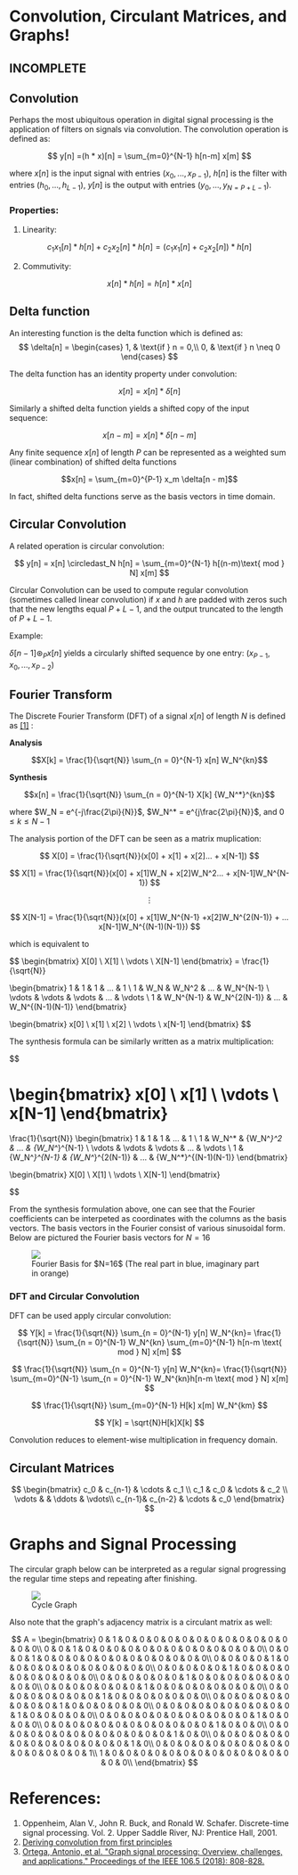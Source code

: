 # Convolution, Circulant Matrices, and Graphs! 

## __INCOMPLETE__


## Convolution

Perhaps the most ubiquitous operation in digital signal processing is the application of filters on signals via convolution. The convolution operation is defined as:

$$ y[n] =(h * x)[n] = \sum_{m=0}^{N-1} h[n-m] x[m] $$

where $x[n]$ is the input signal with entries $(x_0, ..., x_{P-1})$, $h[n]$ is the filter with entries $(h_0, ..., h_{L-1})$, $y[n]$ is the output with entries $(y_0, ..., y_{N=P+L-1})$.

### Properties:

1. Linearity: 

$$c_1x_1[n] * h[n] + c_2x_2[n] * h[n] = (c_1x_1[n] + c_2x_2[n]) * h[n]$$

2. Commutivity:

$$x[n] * h[n] = h[n] * x[n]$$


## Delta function 

An interesting function is the delta function which is defined as: 
$$
\delta[n] =
    \begin{cases}
            1, &         \text{if } n = 0,\\
            0, &         \text{if } n \neq 0
    \end{cases}
$$

The delta function has an identity property under convolution:

$$ x[n] = x[n] * \delta[n] $$

Similarly a shifted delta function yields a shifted copy of the input sequence:

$$ x[n - m] = x[n] * \delta[n - m] $$

Any finite sequence $x[n]$ of length $P$ can be represented as a weighted sum (linear combination) of shifted delta functions

$$x[n] = \sum_{m=0}^{P-1} x_m \delta[n - m]$$

In fact, shifted delta functions serve as the basis vectors in time domain.

## Circular Convolution

A related operation is circular convolution: 

$$ y[n] = x[n] \circledast_N h[n] = \sum_{m=0}^{N-1} h[(n-m)\text{ mod } N] x[m] $$

Circular Convolution can be used to compute regular convolution (sometimes called linear convolution) if $x$ and $h$ are padded with zeros such that the new lengths equal $P + L - 1$, and the output truncated to the length of $P+L-1$. 

Example: 

$\delta[n - 1] \circledast_P x[n]$ yields a circularly shifted sequence by one entry: $(x_{P-1}, x_0, ..., x_{P-2})$ 

## Fourier Transform


The Discrete Fourier Transform (DFT) of a signal $x[n]$ of length $N$ is defined as <a href="#ref_2">[1]</a> :

__Analysis__

$$X[k] = \frac{1}{\sqrt{N}} \sum_{n = 0}^{N-1} x[n] W_N^{kn}$$

__Synthesis__

$$x[n] = \frac{1}{\sqrt{N}} \sum_{n = 0}^{N-1} X[k] {W_N^*}^{kn}$$


where $W_N = e^{-j\frac{2\pi}{N}}$, $W_N^* = e^{j\frac{2\pi}{N}}$, and $0 \le k \le N-1$

The analysis portion of the DFT can be seen as a matrix muplication:


$$ X[0] = \frac{1}{\sqrt{N}}(x[0] + x[1] + x[2]... + x[N-1]) $$

$$ X[1] = \frac{1}{\sqrt{N}}(x[0] + x[1]W_N + x[2]W_N^2... + x[N-1]W_N^{N-1}) $$

$$ \vdots $$

$$ X[N-1] = \frac{1}{\sqrt{N}}(x[0] + x[1]W_N^{N-1} +x[2]W_N^{2(N-1)} + ... x[N-1]W_N^{(N-1)(N-1)}) $$

which is equivalent to 

$$ \begin{bmatrix} X[0] \\ X[1] \\ \vdots \\ X[N-1] \end{bmatrix} = 
\frac{1}{\sqrt{N}} 

\begin{bmatrix} 
1 & 1 & 1 & ... & 1 \\
1 & W_N & W_N^2 & ... & W_N^{N-1} \\
\vdots & \vdots & \vdots & ... & \vdots \\
1 & W_N^{N-1} & W_N^{2(N-1)} & ... & W_N^{(N-1)(N-1)} 
\end{bmatrix}

\begin{bmatrix}
x[0] \\
x[1] \\
x[2] \\
\vdots \\
x[N-1] 
\end{bmatrix}
$$

The synthesis formula can be similarly written as a matrix multiplication:

$$

\begin{bmatrix}
x[0] \\
x[1] \\
\vdots \\
x[N-1] 
\end{bmatrix}
= 
\frac{1}{\sqrt{N}} 
\begin{bmatrix} 
1 & 1 & 1 & ... & 1 \\
1 & W_N^* & {W_N^*}^2 & ... & {W_N^*}^{N-1} \\
\vdots & \vdots & \vdots & ... & \vdots \\
1 & {W_N^*}^{N-1} & {W_N^*}^{2(N-1)} & ... & {W_N^*}^{(N-1)(N-1)} 
\end{bmatrix}

\begin{bmatrix} X[0] \\ X[1] \\ \vdots \\ X[N-1] \end{bmatrix} 

$$

From the synthesis formulation above, one can see that the Fourier coefficients can be interpeted as coordinates with the columns as the basis vectors. The basis vectors in the Fourier consist of various sinusoidal form. Below are pictured the Fourier basis vectors for $N = 16$

<figure>
<img src="{{site.baseurl}}/images/post_im/circulant/basis.png">
  <figcaption>Fourier Basis for $N=16$ (The real part in blue, imaginary part in orange)</figcaption>
</figure>


### DFT and Circular Convolution

DFT can be used apply circular convolution:

$$
Y[k] = \frac{1}{\sqrt{N}} \sum_{n = 0}^{N-1} y[n] W_N^{kn}=
 \frac{1}{\sqrt{N}} \sum_{n = 0}^{N-1} W_N^{kn} \sum_{m=0}^{N-1} h[n-m \text{ mod } N] x[m] 
$$

$$
\frac{1}{\sqrt{N}} \sum_{n = 0}^{N-1} y[n] W_N^{kn}=
 \frac{1}{\sqrt{N}} \sum_{m=0}^{N-1} \sum_{n = 0}^{N-1} W_N^{kn}h[n-m \text{ mod } N] x[m] 
$$

$$
 \frac{1}{\sqrt{N}} \sum_{m=0}^{N-1} H[k] x[m] W_N^{km}
$$

$$
Y[k] = \sqrt{N}H[k]X[k] 
$$

Convolution reduces to element-wise multiplication in frequency domain.

## Circulant Matrices  

$$
\begin{bmatrix}
 c_0    & c_{n-1} & \cdots  & c_1   \\
 c_1    & c_0     & \cdots  & c_2   \\
 \vdots &         & \ddots & \vdots\\
 c_{n-1}& c_{n-2} & \cdots  & c_0   
\end{bmatrix}
$$

# Graphs and Signal Processing

The circular graph below can be interpreted as a regular signal progressing the regular time steps and repeating after finishing.

<figure>
<img src="{{site.baseurl}}/images/post_im/circulant/cycle.png">
  <figcaption>Cycle Graph</figcaption>
</figure>

Also note that the graph's adjacency matrix is a circulant matrix as well:

$$
A = 
\begin{bmatrix}
  0 & 1 & 0 & 0 & 0 & 0 & 0 & 0 & 0 & 0 & 0 & 0 & 0 & 0 & 0 & 0\\
  0 & 0 & 1 & 0 & 0 & 0 & 0 & 0 & 0 & 0 & 0 & 0 & 0 & 0 & 0 & 0\\
  0 & 0 & 0 & 1 & 0 & 0 & 0 & 0 & 0 & 0 & 0 & 0 & 0 & 0 & 0 & 0\\
  0 & 0 & 0 & 0 & 1 & 0 & 0 & 0 & 0 & 0 & 0 & 0 & 0 & 0 & 0 & 0\\
  0 & 0 & 0 & 0 & 0 & 1 & 0 & 0 & 0 & 0 & 0 & 0 & 0 & 0 & 0 & 0\\
  0 & 0 & 0 & 0 & 0 & 0 & 1 & 0 & 0 & 0 & 0 & 0 & 0 & 0 & 0 & 0\\
  0 & 0 & 0 & 0 & 0 & 0 & 0 & 1 & 0 & 0 & 0 & 0 & 0 & 0 & 0 & 0\\
  0 & 0 & 0 & 0 & 0 & 0 & 0 & 0 & 1 & 0 & 0 & 0 & 0 & 0 & 0 & 0\\
  0 & 0 & 0 & 0 & 0 & 0 & 0 & 0 & 0 & 1 & 0 & 0 & 0 & 0 & 0 & 0\\
  0 & 0 & 0 & 0 & 0 & 0 & 0 & 0 & 0 & 0 & 1 & 0 & 0 & 0 & 0 & 0\\
  0 & 0 & 0 & 0 & 0 & 0 & 0 & 0 & 0 & 0 & 0 & 1 & 0 & 0 & 0 & 0\\
  0 & 0 & 0 & 0 & 0 & 0 & 0 & 0 & 0 & 0 & 0 & 0 & 1 & 0 & 0 & 0\\
  0 & 0 & 0 & 0 & 0 & 0 & 0 & 0 & 0 & 0 & 0 & 0 & 0 & 1 & 0 & 0\\
  0 & 0 & 0 & 0 & 0 & 0 & 0 & 0 & 0 & 0 & 0 & 0 & 0 & 0 & 1 & 0\\
  0 & 0 & 0 & 0 & 0 & 0 & 0 & 0 & 0 & 0 & 0 & 0 & 0 & 0 & 0 & 1\\
  1 & 0 & 0 & 0 & 0 & 0 & 0 & 0 & 0 & 0 & 0 & 0 & 0 & 0 & 0 & 0\\
\end{bmatrix}
$$

# References:

<a id="ref_1"></a>
1. Oppenheim, Alan V., John R. Buck, and Ronald W. Schafer. Discrete-time signal processing. Vol. 2. Upper Saddle River, NJ: Prentice Hall, 2001.
<a id="ref_2"></a>
2. [Deriving convolution from first principles](https://towardsdatascience.com/deriving-convolution-from-first-principles-4ff124888028)
3. [Ortega, Antonio, et al. "Graph signal processing: Overview, challenges, and applications." Proceedings of the IEEE 106.5 (2018): 808-828.](https://arxiv.org/pdf/1712.00468.pdf)